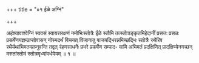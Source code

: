+++
title = "०१ ईळे अग्निं"

+++

अहंश्यावाश्वेग्निं स्ववसं स्वायत्तरक्षणं नमोभिःस्तोत्रैः ईळे स्तौमि तत्स्तोत्रङ्कृतमिहेदानीं प्रसत्तः प्रसन्नः प्रकर्षेणयज्ञम्प्राप्तोवासन् नोस्मदर्थं विचयत् विजानातु वाजयद्भिरन्नमिच्छद्भिः स्तोत्रैः रथैरिव रथैर्यथाभिमतम्प्राप्नुवन्ति तद्वत् रंहणसाधनैः प्रभरे प्रकर्षेण सम्पाद- यामि अभिमतं प्रदक्षिणित् प्रादक्षिण्येनगच्छन् मरुतांस्तोमं स्तोत्रमृध्यांवर्धयेयम् ॥ १ ॥